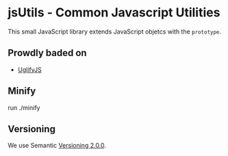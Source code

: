 # jsUtils -  Common Javascript Utilities 

This small JavaScript library extends JavaScript objetcs with the `prototype`.

## Prowdly baded on

* [UglifyJS](https://github.com/mishoo/UglifyJS)

## Minify

run ./minify

## Versioning

We use Semantic [Versioning 2.0.0](http://semver.org/).
